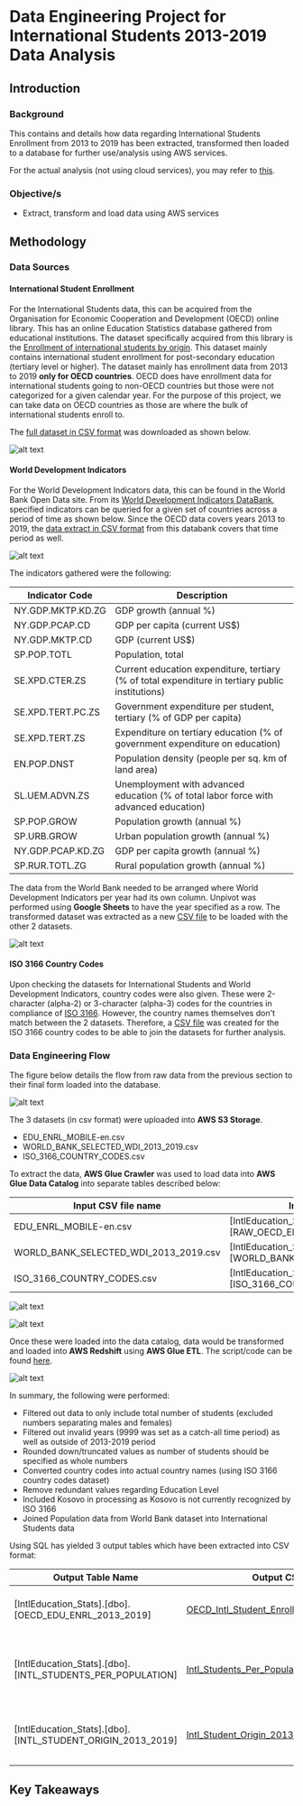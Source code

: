 # Data Engineering Project for International Students 2013-2019 Data Analysis

## Introduction
### Background

This contains and details how data regarding International Students Enrollment from 2013 to 2019 has been extracted, transformed then loaded to a database for further use/analysis using AWS services.

For the actual analysis (not using cloud services), you may refer to [this](https://github.com/jords-santiago/intl-students-2013-2019).

### Objective/s

* Extract, transform and load data using AWS services

## Methodology
### Data Sources

#### International Student Enrollment

For the International Students data, this can be acquired from the Organisation for Economic Cooperation and Development (OECD) online library.  This has an online Education Statistics database gathered from educational institutions.  The dataset specifically acquired from this library is the [Enrollment of international students by origin](https://stats.oecd.org/viewhtml.aspx?datasetcode=EDU_ENRL_MOBILE&lang=en).  This dataset mainly contains international student enrollment for post-secondary education (tertiary level or higher).  The dataset mainly has enrollment data from 2013 to 2019 **only for OECD countries**.  OECD does have enrollment data for international students going to non-OECD countries but those were not categorized for a given calendar year.  For the purpose of this project, we can take data on OECD countries as those are where the bulk of international students enroll to.

The [full dataset in CSV format](https://github.com/jords-santiago/de-intl-students-2013-2019/blob/main/01_DataSource/01_Raw/01_OECD/EDU_ENRL_MOBILE-en.csv.zip) was downloaded as shown below.

![alt text](https://github.com/jords-santiago/de-intl-students-2013-2019/blob/main/99_Pictures/OECD_data_download.png "Downloading OECD dataset")  

#### World Development Indicators

For the World Development Indicators data, this can be found in the World Bank Open Data site.  From its [World Development Indicators DataBank](https://databank.worldbank.org/source/world-development-indicators#), specified indicators can be queried for a given set of countries across a period of time as shown below.  Since the OECD data covers years 2013 to 2019, the [data extract in CSV format](https://github.com/jords-santiago/de-intl-students-2013-2019/blob/main/01_DataSource/01_Raw/02_WORLD_BANK/Data_Extract_From_World_Development_Indicators.zip) from this databank covers that time period as well.

![alt text](https://github.com/jords-santiago/de-intl-students-2013-2019/blob/main/99_Pictures/World_Bank_data_download.png "Downloading World Bank dataset") 

The indicators gathered were the following:

| Indicator Code | Description |
| --- | --- |
| NY.GDP.MKTP.KD.ZG	| GDP growth (annual %) |
| NY.GDP.PCAP.CD| GDP per capita (current US$) |
| NY.GDP.MKTP.CD | GDP (current US$) |
| SP.POP.TOTL | Population, total |
| SE.XPD.CTER.ZS | Current education expenditure, tertiary (% of total expenditure in tertiary public institutions) |
| SE.XPD.TERT.PC.ZS	| Government expenditure per student, tertiary (% of GDP per capita) |
| SE.XPD.TERT.ZS | Expenditure on tertiary education (% of government expenditure on education) |
| EN.POP.DNST | Population density (people per sq. km of land area) |
| SL.UEM.ADVN.ZS | Unemployment with advanced education (% of total labor force with advanced education) |
| SP.POP.GROW | Population growth (annual %) |
| SP.URB.GROW | Urban population growth (annual %) |
| NY.GDP.PCAP.KD.ZG	| GDP per capita growth (annual %) |
| SP.RUR.TOTL.ZG | Rural population growth (annual %) |

The data from the World Bank needed to be arranged where World Development Indicators per year had its own column.  Unpivot was performed using **Google Sheets** to have the year specified as a row.  The transformed dataset was extracted as a new [CSV file](https://github.com/jords-santiago/de-intl-students-2013-2019/blob/main/01_DataSource/01_Raw/02_WORLD_BANK/WORLD_BANK_SELECTED_WDI_2013_2019.zip) to be loaded with the other 2 datasets.

![alt text](https://github.com/jords-santiago/de-intl-students-2013-2019/blob/main/99_Pictures/World_Bank_WDI_prep.png "Unpivot the World Bank dataset") 

#### ISO 3166 Country Codes

Upon checking the datasets for International Students and World Development Indicators, country codes were also given.  These were 2-character (alpha-2) or 3-character (alpha-3) codes for the countries in compliance of [ISO 3166](https://www.iso.org/iso-3166-country-codes.html).  However, the country names themselves don't match between the 2 datasets.  Therefore, a [CSV file](https://github.com/jords-santiago/de-intl-students-2013-2019/blob/main/01_DataSource/01_Raw/03_ISO3166/ISO_3166_COUNTRY_CODES.csv) was created for the ISO 3166 country codes to be able to join the datasets for further analysis.

### Data Engineering Flow

The figure below details the flow from raw data from the previous section to their final form loaded into the database.

![alt text](https://github.com/jords-santiago/de-intl-students-2013-2019/blob/main/99_Pictures/de-flow-intl-students.png "Data Flow") 

The 3 datasets (in csv format) were uploaded into **AWS S3 Storage**.

* EDU_ENRL_MOBILE-en.csv
* WORLD_BANK_SELECTED_WDI_2013_2019.csv
* ISO_3166_COUNTRY_CODES.csv

To extract the data, **AWS Glue Crawler** was used to load data into **AWS Glue Data Catalog** into separate tables described below:

| Input CSV file name | Input Table Name |
|-------------|-----------|
| EDU_ENRL_MOBILE-en.csv | \[IntlEducation_Stats].\[dbo].\[RAW_OECD_EDU_ENRL] |
| WORLD_BANK_SELECTED_WDI_2013_2019.csv |  \[IntlEducation_Stats].\[dbo].\[WORLD_BANK_SELECTED_WDI_2013_2019] |
| ISO_3166_COUNTRY_CODES.csv | \[IntlEducation_Stats].\[dbo].\[ISO_3166_COUNTRY_CODES] | 

![alt text](https://github.com/jords-santiago/de-intl-students-2013-2019/blob/main/99_Pictures/aws_crawlers.png "AWS Crawlers")

![alt text](https://github.com/jords-santiago/de-intl-students-2013-2019/blob/main/99_Pictures/aws_glue_data_catalog.png "AWS Glue Data Catalog") 

Once these were loaded into the data catalog, data would be transformed and loaded into **AWS Redshift** using **AWS Glue ETL**.  The script/code can be found [here](https://github.com/jords-santiago/intl-students-2013-2019/blob/main/02_SourceCodes/ETLjob.ipynb).

![alt text](https://github.com/jords-santiago/de-intl-students-2013-2019/blob/main/99_Pictures/aws_glue_etl.png "Transformation using AWS Glue ETL")  

In summary, the following were performed:

* Filtered out data to only include total number of students (excluded numbers separating males and females)
* Filtered out invalid years (9999 was set as a catch-all time period) as well as outside of 2013-2019 period
* Rounded down/truncated values as number of students should be specified as whole numbers
* Converted country codes into actual country names (using ISO 3166 country codes dataset)
* Remove redundant values regarding Education Level
* Included Kosovo in processing as Kosovo is not currently recognized by ISO 3166
* Joined Population data from World Bank dataset into International Students data

Using SQL has yielded 3 output tables which have been extracted into CSV format:

| Output Table Name | Output CSV File | Description |
| --- | --- | --- |
| \[IntlEducation_Stats].\[dbo].\[OECD_EDU_ENRL_2013_2019] | [OECD_Intl_Student_Enrollment_2013_2019.csv](https://github.com/jords-santiago/intl-students-2013-2019/blob/main/01_DataSources/02_Cleaned/OECD_Intl_Student_Enrollment_2013_2019.csv) | International Students' Enrollment 2013-2019 | 
| \[IntlEducation_Stats].\[dbo].\[INTL_STUDENTS_PER_POPULATION] | [Intl_Students_Per_Population_2013_2019.csv](https://github.com/jords-santiago/intl-students-2013-2019/blob/main/01_DataSources/02_Cleaned/Intl_Students_Per_Population_2013_2019.csv) | International Students' Enrollment 2013-2019 with Population |
| \[IntlEducation_Stats].\[dbo].\[INTL_STUDENT_ORIGIN_2013_2019] | [Intl_Student_Origin_2013_2019.csv](https://github.com/jords-santiago/intl-students-2013-2019/blob/main/01_DataSources/02_Cleaned/Intl_Student_Origin_2013_2019.csv) | International Students' Countries of Origin 2013-2019 |

## Key Takeaways


